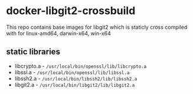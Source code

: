 # docker-libgit2-crossbuild
This repo contains base images for libgit2 which is staticly cross compiled with for linux-amd64, darwin-x64, win-x64

## static libraries 

- libcrypto.a - `/usr/local/bin/openssl/lib/libcrypto.a`
- libssl.a - `/usr/local/bin/openssl/lib/libssl.a`
- libssh2.a - `/usr/local/bin/libssh2/lib/libssh2.a`
- libgit2.a - `/usr/local/bin/libgit2/lib/libgit2.a`





